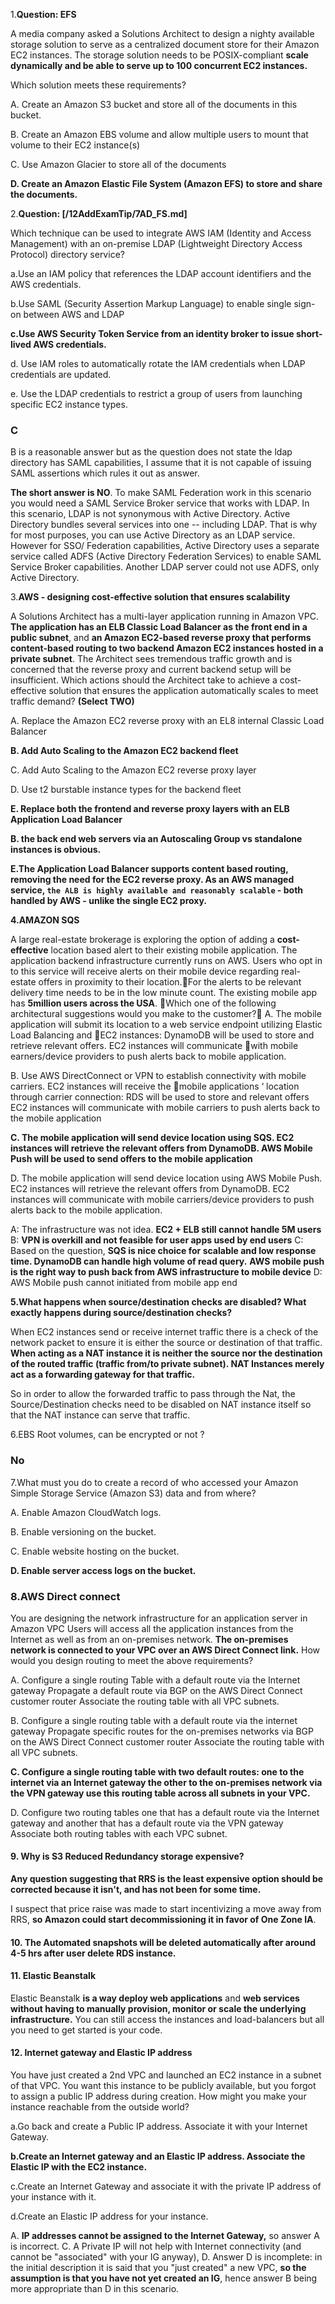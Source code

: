 1.**Question: EFS**

A media company asked a Solutions Architect to design a nighty available storage solution to serve as a centralized document store for their Amazon EC2 instances. The storage solution needs to be POSIX-compliant **scale dynamically and be able to serve up to 100 concurrent EC2 instances.**

Which solution meets these requirements?

A. Create an Amazon S3 bucket and store all of the documents in this bucket.

B. Create an Amazon EBS volume and allow multiple users to mount that volume to their EC2 instance(s)

C. Use Amazon Glacier to store all of the documents

**D. Create an Amazon Elastic File System (Amazon EFS) to store and share the documents.**


2.**Question: [/12AddExamTip/7AD_FS.md]**

Which technique can be used to integrate AWS IAM (Identity and Access Management) with an on-premise LDAP (Lightweight Directory Access Protocol) directory service?

a.Use an IAM policy that references the LDAP account identifiers and the AWS credentials.

b.Use SAML (Security Assertion Markup Language) to enable single sign-on between AWS and LDAP

**c.Use AWS Security Token Service from an identity broker to issue short-lived AWS credentials.**

d. Use IAM roles to automatically rotate the IAM credentials when LDAP credentials are updated.

e. Use the LDAP credentials to restrict a group of users from launching specific EC2 instance types.

### C

B is a reasonable answer but as the question does not state the ldap directory has SAML capabilities, I assume that it is not capable of issuing SAML assertions which rules it out as answer.

**The short answer is NO**. To make SAML Federation work in this scenario you would need a SAML Service Broker service that works with LDAP. In this scenario, LDAP is not synonymous with Active Directory. Active Directory bundles several services into one -- including LDAP. That is why for most purposes, you can use Active Directory as an LDAP service. However for SSO/ Federation capabilities, Active Directory uses a separate service called ADFS (Active Directory Federation Services) to enable SAML Service Broker capabilities. Another LDAP server could not use ADFS, only Active Directory.


3.**AWS - designing cost-effective solution that ensures scalability**

A Solutions Architect has a multi-layer application running in Amazon VPC. **The application has an ELB Classic Load Balancer as the front end in a public subnet**, and **an Amazon EC2-based reverse proxy that performs content-based routing to two backend Amazon EC2 instances hosted in a private subnet**. The Architect sees tremendous traffic growth and is concerned that the reverse proxy and current backend setup will be insufficient. Which actions should the Architect take to achieve a cost-effective solution that ensures the application automatically scales to meet traffic demand? **(Select TWO)**

A. Replace the Amazon EC2 reverse proxy with an EL8 internal Classic Load Balancer

**B. Add Auto Scaling to the Amazon EC2 backend fleet**

C. Add Auto Scaling to the Amazon EC2 reverse proxy layer

D. Use t2 burstable instance types for the backend fleet

**E. Replace both the frontend and reverse proxy layers with an ELB Application Load Balancer**


**B. the back end web servers via an Autoscaling Group vs standalone instances is obvious.**

**E.The Application Load Balancer supports content based routing, removing the need for the EC2 reverse proxy. As an AWS managed service, `the ALB is highly available and reasonably scalable` - both handled by AWS - unlike the single EC2 proxy.**

**4.AMAZON SQS**

A large real-estate brokerage is exploring the option of adding a **cost-effective** location based alert to their existing mobile application. The application backend infrastructure currently runs on AWS. Users who opt in to this service will receive alerts on their mobile device regarding real-estate offers in proximity to their location.For the alerts to be relevant delivery time needs to be in the low minute count. The existing mobile app has **5million users across the USA**. Which one of the following architectural suggestions would you make to the customer?
A. The mobile application will submit its location to a web service endpoint utilizing Elastic Load Balancing and EC2 instances: DynamoDB will be used to store and retrieve relevant offers. EC2 instances will communicate with mobile earners/device providers to push alerts back to mobile application.

B. Use AWS DirectConnect or VPN to establish connectivity with mobile carriers. EC2 instances will receive the mobile applications ‘ location through carrier connection: RDS will be used to store and relevant offers EC2 instances will communicate with mobile carriers to push alerts back to the mobile application

**C. The mobile application will send device location using SQS. EC2 instances will retrieve the relevant offers from DynamoDB. AWS Mobile Push will be used to send offers to the mobile application**

D. The mobile application will send device location using AWS Mobile Push. EC2 instances will retrieve the relevant offers from DynamoDB. EC2 instances will communicate with mobile carriers/device providers to push alerts back to the mobile application.


A: The infrastructure was not idea. **EC2 + ELB still cannot handle 5M users**
B: **VPN is overkill and not feasible for user apps used by end users**
C: Based on the question, **SQS is nice choice for scalable and low response time. DynamoDB can handle high volume of read query.** **AWS mobile push is the right way to push back from AWS infrastructure to mobile device**
D: AWS Mobile push cannot initiated from mobile app end

**5.What happens when source/destination checks are disabled? What exactly happens during source/destination checks?**

When EC2 instances send or receive internet traffic there is a check of the network packet to ensure it is either the source or destination of that traffic. **When acting as a NAT instance it is neither the source nor the destination of the routed traffic (traffic from/to private subnet). NAT Instances merely act as a forwarding gateway for that traffic.** 

So in order to allow the forwarded traffic to pass through the Nat, the Source/Destination checks need to be disabled on NAT instance itself so that the NAT instance can serve that traffic.

6.EBS Root volumes, can be encrypted or not ?

### No

7.What must you do to create a record of who accessed your Amazon Simple Storage Service (Amazon S3) data and from where?

A. Enable Amazon CloudWatch logs.

B. Enable versioning on the bucket.

C. Enable website hosting on the bucket.

**D. Enable server access logs on the bucket.**

### 8.AWS Direct connect

You are designing the network infrastructure for an application server in Amazon VPC Users will access all the application instances from the Internet as well as from an on-premises network. **The on-premises network is connected to your VPC over an AWS Direct Connect link.** How would you design routing to meet the above requirements?

A. Configure a single routing Table with a default route via the Internet gateway Propagate a default route via BGP on the AWS Direct Connect customer router Associate the routing table with all VPC subnets.

B. Configure a single routing table with a default route via the internet gateway Propagate specific routes for the on-premises networks via BGP on the AWS Direct Connect customer router Associate the routing table with all VPC subnets.

**C. Configure a single routing table with two default routes: one to the internet via an Internet gateway the other to the on-premises network via the VPN gateway use this routing table across all subnets in your VPC.**

D. Configure two routing tables one that has a default route via the Internet gateway and another that has a default route via the VPN gateway Associate both routing tables with each VPC subnet.


#### 9. Why is S3 Reduced Redundancy storage expensive?

**Any question suggesting that RRS is the least expensive option should be corrected because it isn't, and has not been for some time.** 

I suspect that price raise was made to start incentivizing a move away from RRS, **so Amazon could start decommissioning it in favor of One Zone IA**.

#### 10. The Automated snapshots will be deleted automatically after around 4-5 hrs after user delete RDS instance. 

#### 11. Elastic Beanstalk

Elastic Beanstalk **is a way deploy web applications** and **web services** **without having to manually provision, monitor or scale the underlying infrastructure.** You can still access the instances and load-balancers but all you need to get started is your code.

#### 12. Internet gateway and Elastic IP address

You have just created a 2nd VPC and launched an EC2 instance in a subnet of that VPC. You want this instance to be publicly available, but you forgot to assign a public IP address during creation. How might you make your instance reachable from the outside world?

a.Go back and create a Public IP address. Associate it with your Internet Gateway.

**b.Create an Internet gateway and an Elastic IP address. Associate the Elastic IP with the EC2 instance.**

c.Create an Internet Gateway and associate it with the private IP address of your instance with it.

d.Create an Elastic IP address for your instance.


A. **IP addresses cannot be assigned to the Internet Gateway,** so answer A is incorrect.
C. A Private IP will not help with Internet connectivity (and cannot be "associated" with your IG anyway),
D. Answer D is incomplete: in the initial description it is said that you "just created" a new VPC, **so the assumption is that you have not yet created an IG**, hence answer B being more appropriate than D in this scenario.


